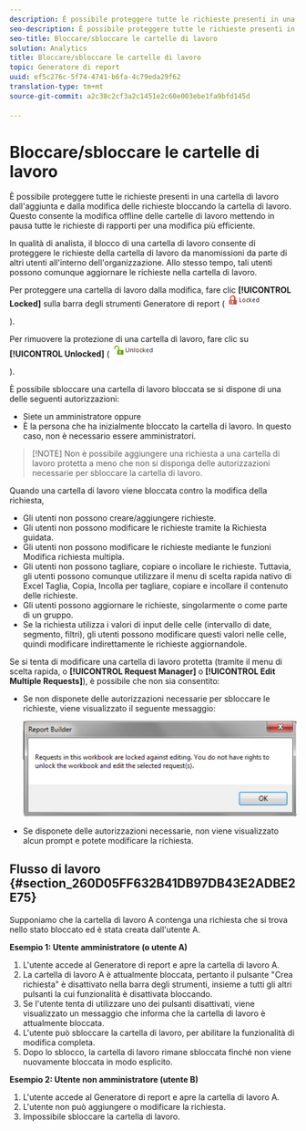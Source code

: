 ```yaml
---
description: È possibile proteggere tutte le richieste presenti in una cartella di lavoro dall'aggiunta e dalla modifica delle richieste bloccando la cartella di lavoro. Questo consente la modifica offline delle cartelle di lavoro mettendo in pausa tutte le richieste di rapporti per una modifica più efficiente.
seo-description: È possibile proteggere tutte le richieste presenti in una cartella di lavoro dall'aggiunta e dalla modifica delle richieste bloccando la cartella di lavoro. Questo consente la modifica offline delle cartelle di lavoro mettendo in pausa tutte le richieste di rapporti per una modifica più efficiente.
seo-title: Bloccare/sbloccare le cartelle di lavoro
solution: Analytics
title: Bloccare/sbloccare le cartelle di lavoro
topic: Generatore di report
uuid: ef5c276c-5f74-4741-b6fa-4c79eda29f62
translation-type: tm+mt
source-git-commit: a2c38c2cf3a2c1451e2c60e003ebe1fa9bfd145d

---
```



# Bloccare/sbloccare le cartelle di lavoro

È possibile proteggere tutte le richieste presenti in una cartella di lavoro dall'aggiunta e dalla modifica delle richieste bloccando la cartella di lavoro. Questo consente la modifica offline delle cartelle di lavoro mettendo in pausa tutte le richieste di rapporti per una modifica più efficiente.

In qualità di analista, il blocco di una cartella di lavoro consente di proteggere le richieste della cartella di lavoro da manomissioni da parte di altri utenti all'interno dell'organizzazione. Allo stesso tempo, tali utenti possono comunque aggiornare le richieste nella cartella di lavoro.

Per proteggere una cartella di lavoro dalla modifica, fare clic **[!UICONTROL Locked]** sulla barra degli strumenti Generatore di report ( ![](assets/locked_icon.png)

).

Per rimuovere la protezione di una cartella di lavoro, fare clic su **[!UICONTROL Unlocked]** ( ![](assets/unlocked_icon.png)

).

È possibile sbloccare una cartella di lavoro bloccata se si dispone di una delle seguenti autorizzazioni:

* Siete un amministratore oppure
* È la persona che ha inizialmente bloccato la cartella di lavoro. In questo caso, non è necessario essere amministratori.

> [!NOTE] Non è possibile aggiungere una richiesta a una cartella di lavoro protetta a meno che non si disponga delle autorizzazioni necessarie per sbloccare la cartella di lavoro.

Quando una cartella di lavoro viene bloccata contro la modifica della richiesta,

* Gli utenti non possono creare/aggiungere richieste.
* Gli utenti non possono modificare le richieste tramite la Richiesta guidata.
* Gli utenti non possono modificare le richieste mediante le funzioni Modifica richiesta multipla.
* Gli utenti non possono tagliare, copiare o incollare le richieste. Tuttavia, gli utenti possono comunque utilizzare il menu di scelta rapida nativo di Excel Taglia, Copia, Incolla per tagliare, copiare e incollare il contenuto delle richieste.
* Gli utenti possono aggiornare le richieste, singolarmente o come parte di un gruppo.
* Se la richiesta utilizza i valori di input delle celle (intervallo di date, segmento, filtri), gli utenti possono modificare questi valori nelle celle, quindi modificare indirettamente le richieste aggiornandole.

Se si tenta di modificare una cartella di lavoro protetta (tramite il menu di scelta rapida, o **[!UICONTROL Request Manager]** o **[!UICONTROL Edit Multiple Requests]**), è possibile che non sia consentito:

* Se non disponete delle autorizzazioni necessarie per sbloccare le richieste, viene visualizzato il seguente messaggio:

   ![](assets/locked_workbook_error.png)

* Se disponete delle autorizzazioni necessarie, non viene visualizzato alcun prompt e potete modificare la richiesta.

## Flusso di lavoro {#section_260D05FF632B41DB97DB43E2ADBE2E75}

Supponiamo che la cartella di lavoro A contenga una richiesta che si trova nello stato bloccato ed è stata creata dall'utente A.

**Esempio 1: Utente amministratore (o utente A)**

1. L'utente accede al Generatore di report e apre la cartella di lavoro A.
1. La cartella di lavoro A è attualmente bloccata, pertanto il pulsante "Crea richiesta" è disattivato nella barra degli strumenti, insieme a tutti gli altri pulsanti la cui funzionalità è disattivata bloccando.
1. Se l'utente tenta di utilizzare uno dei pulsanti disattivati, viene visualizzato un messaggio che informa che la cartella di lavoro è attualmente bloccata.
1. L'utente può sbloccare la cartella di lavoro, per abilitare la funzionalità di modifica completa.
1. Dopo lo sblocco, la cartella di lavoro rimane sbloccata finché non viene nuovamente bloccata in modo esplicito.

**Esempio 2: Utente non amministratore (utente B)**

1. L'utente accede al Generatore di report e apre la cartella di lavoro A.
1. L'utente non può aggiungere o modificare la richiesta.
1. Impossibile sbloccare la cartella di lavoro.

